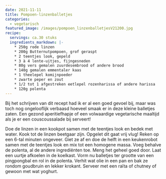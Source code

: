 ```yaml
---
date: 2021-11-11
title: Pompoen-linzenballetjes
categories:
  - vegetarisch
featured_image: /images/pompoen_linzenballetjesV21200.jpg
recipe:
  servings: ca.30 stuks
  ingredients_markdown: |-
    * 250g rode linzen
    * 200g Butternutpompoen, grof geraspt
    * 2 teentjes look, gepeld
    * 3 à 4 lente-uitjes, fijngesneden
    * 80g vers gemalen zuurdesembrood of andere brood
    * 140g gemalen emmentaler kaas
    * 1 theelepel komijnpoeder
    * zwarte peper en zout
    * 1/2 tot 1 afgestreken eetlepel rozenharissa of andere harissa     * 120g polenta
---
```

Bij het schrijven van dit recept had ik er al een goed gevoel bij, maar was toch nog ongelooflijk verbaasd hoeveel smaak er in deze kleine balletjes zaten.
Een gezond aperitiefhapje of een volwaardige vegetarische maaltijd als je er een couscoussalade bij serveert! 

<!--more-->

Doe de linzen in een kookpot samen met de teentjes look en bedek met water.
Kook tot de linzen beetgaar zijn. Opgelet dit gaat vrij vlug! Reken op een 6-tal minuten
ongeveer.
Giet ze af en doe de helft in een keukenrobot samen met de teentjes look en mix tot een homogene massa.
Voeg behalve de polenta, al de andere ingrediënten toe.
Meng het geheel goed door.
Laat een uurtje afkoelen in de koelkast.
Vorm nu balletjes ter grootte van een pingpongbal en rol in de polenta.
Verhit wat olie in een pan en bak ze rondom goudbruin en lekker krokant.
Serveer met een raïta of chutney of gewoon met wat yoghurt.



